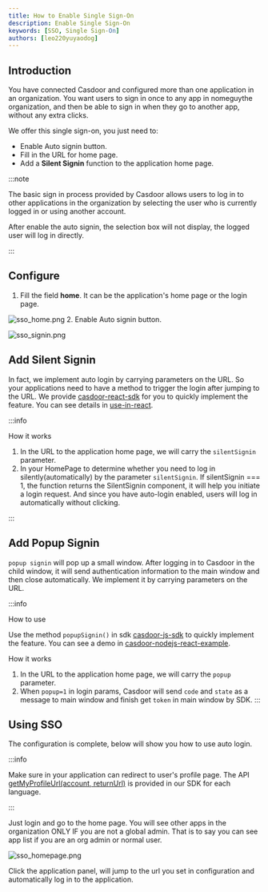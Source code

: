 ```yaml
---
title: How to Enable Single Sign-On
description: Enable Single Sign-On 
keywords: [SSO, Single Sign-On]
authors: [leo220yuyaodog]
---
```


## Introduction

You have connected Casdoor and configured more than one application in an organization. You want users to sign in once 
to any app in nomeguythe organization, and then be able to sign in when they go to another app, without any extra clicks. 

We offer this single sign-on, you just need to:

- Enable Auto signin button.
- Fill in the URL for home page.
- Add a **Silent Signin** function to the application home page.

:::note

The basic sign in process provided by Casdoor allows users to log in to other applications in the organization by 
selecting the user who is currently logged in or using another account. 

After enable the auto signin, the selection box will not display, the logged user will log in directly.

:::

## Configure

1. Fill the field **home**. It can be the application's home page or the login page.

![sso_home.png](/img/how-to-connect/single-sign-on/sso_home.png)
2. Enable Auto signin button.

![sso_signin.png](/img/how-to-connect/single-sign-on/sso_signin.png)

## Add Silent Signin

In fact, we implement auto login by carrying parameters on the URL. So your applications need to have a method to trigger
the login after jumping to the URL. We provide [casdoor-react-sdk](https://github.com/casdoor/casdoor-react-sdk) for you
to quickly implement the feature. You can see details in [use-in-react](https://github.com/casdoor/casdoor-react-sdk#use-in-react).

:::info

How it works

1. In the URL to the application home page, we will carry the `silentSignin` parameter.
2. In your HomePage to determine whether you need to log in silently(automatically) by the parameter `silentSignin`. If
   silentSignin === 1, the function returns the SilentSignin component, it will help you initiate a login request. And since you have
   auto-login enabled, users will log in automatically without clicking.

:::

## Add Popup Signin

`popup signin` will pop up a small window. After logging in to Casdoor in the child window, it will send authentication information to the main window and then close automatically. We implement it by carrying parameters on the URL.

:::info

How to use

Use the method `popupSignin()` in sdk [casdoor-js-sdk](https://github.com/casdoor/casdoor-js-sdk) to quickly implement the feature. You can see a demo in [casdoor-nodejs-react-example](https://github.com/casdoor/casdoor-nodejs-react-example).

How it works

1. In the URL to the application home page, we will carry the `popup` parameter.
2. When `popup=1` in login params, Casdoor will send `code` and `state` as a message to main window and finish get `token` in main window by SDK.
:::

## Using SSO

The configuration is complete, below will show you how to use auto login. 

:::info

Make sure in your application can redirect to user's profile page. The API [getMyProfileUrl(account, returnUrl)](https://github.com/casdoor/casdoor-js-sdk#get-my-profile-page-url) 
is provided in our SDK for each language.

:::

Just login and go to the home page. You will see other apps in the organization ONLY IF you are not a global admin. That is to say you can see app list if you are an org admin or normal user.



![sso_homepage.png](/img/how-to-connect/single-sign-on/sso_homepage.png)

Click the application panel, will jump to the url you set in configuration and automatically log in to the application.
